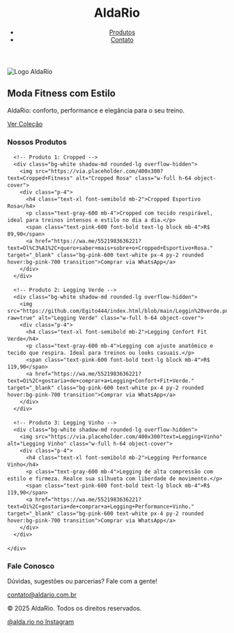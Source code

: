 <!DOCTYPE html>
<html lang="pt-br">
<head>
  <meta charset="UTF-8" />
  <meta name="viewport" content="width=device-width, initial-scale=1.0" />
  <title>AldaRio - Moda Fitness Feminina</title>
  <script src="https://cdn.tailwindcss.com"></script>
</head>
<body class="bg-gray-50 text-gray-800">

  <!-- Cabeçalho -->
  <header class="bg-pink-600 text-white p-6">
    <div class="max-w-7xl mx-auto flex justify-between items-center">
      <h1 class="text-2xl font-bold">AldaRio</h1>
      <nav>
        <ul class="flex gap-6 text-lg">
          <li><a href="#produtos" class="hover:underline">Produtos</a></li>
          <li><a href="#contato" class="hover:underline">Contato</a></li>
        </ul>
      </nav>
    </div>
  </header>

  <!-- Banner com logo -->
  <section class="bg-gray-900 text-white text-center py-16">
    <div class="flex flex-col items-center justify-center">
      <img src="https://chat.openai.com/mnt/data/alda-logo-2ef889cc.png" alt="Logo AldaRio" class="w-32 h-32 mb-6 rounded-full">
      <h2 class="text-4xl font-bold mb-4">Moda Fitness com Estilo</h2>
      <p class="text-lg text-gray-300 mb-6">AldaRio: conforto, performance e elegância para o seu treino.</p>
      <a href="#produtos" class="bg-white text-gray-900 px-6 py-3 rounded-full text-lg font-semibold hover:bg-gray-200 transition">Ver Coleção</a>
    </div>
  </section>

  <!-- Produtos -->
  <section id="produtos" class="max-w-7xl mx-auto py-16 px-4">
    <h3 class="text-3xl font-bold text-center mb-12">Nossos Produtos</h3>
    <div class="grid md:grid-cols-3 gap-8">
      
      <!-- Produto 1: Cropped -->
      <div class="bg-white shadow-md rounded-lg overflow-hidden">
        <img src="https://via.placeholder.com/400x300?text=Cropped+Fitness" alt="Cropped Rosa" class="w-full h-64 object-cover">
        <div class="p-4">
          <h4 class="text-xl font-semibold mb-2">Cropped Esportivo Rosa</h4>
          <p class="text-gray-600 mb-4">Cropped com tecido respirável, ideal para treinos intensos e estilo no dia a dia.</p>
          <span class="text-pink-600 font-bold text-lg block mb-4">R$ 89,90</span>
          <a href="https://wa.me/5521983636221?text=Ol%C3%A1%2C+quero+saber+mais+sobre+o+Cropped+Esportivo+Rosa." target="_blank" class="bg-pink-600 text-white px-4 py-2 rounded hover:bg-pink-700 transition">Comprar via WhatsApp</a>
        </div>
      </div>

      <!-- Produto 2: Legging Verde -->
      <div class="bg-white shadow-md rounded-lg overflow-hidden">
        <img src="https://github.com/Egito444/index.html/blob/main/Leggin%20verde.png?raw=true" alt="Legging Verde" class="w-full h-64 object-cover">
        <div class="p-4">
          <h4 class="text-xl font-semibold mb-2">Legging Confort Fit Verde</h4>
          <p class="text-gray-600 mb-4">Legging com ajuste anatômico e tecido que respira. Ideal para treinos ou looks casuais.</p>
          <span class="text-pink-600 font-bold text-lg block mb-4">R$ 119,90</span>
          <a href="https://wa.me/5521983636221?text=Oi%2C+gostaria+de+comprar+a+Legging+Confort+Fit+Verde." target="_blank" class="bg-pink-600 text-white px-4 py-2 rounded hover:bg-pink-700 transition">Comprar via WhatsApp</a>
        </div>
      </div>

      <!-- Produto 3: Legging Vinho -->
      <div class="bg-white shadow-md rounded-lg overflow-hidden">
        <img src="https://via.placeholder.com/400x300?text=Legging+Vinho" alt="Legging Vinho" class="w-full h-64 object-cover">
        <div class="p-4">
          <h4 class="text-xl font-semibold mb-2">Legging Performance Vinho</h4>
          <p class="text-gray-600 mb-4">Legging de alta compressão com estilo e firmeza. Realce sua silhueta com liberdade de movimento.</p>
          <span class="text-pink-600 font-bold text-lg block mb-4">R$ 119,90</span>
          <a href="https://wa.me/5521983636221?text=Oi%2C+gostaria+de+comprar+a+Legging+Performance+Vinho." target="_blank" class="bg-pink-600 text-white px-4 py-2 rounded hover:bg-pink-700 transition">Comprar via WhatsApp</a>
        </div>
      </div>

    </div>
  </section>

  <!-- Contato -->
  <section id="contato" class="bg-pink-50 py-16 px-4 text-center">
    <h3 class="text-3xl font-bold mb-6">Fale Conosco</h3>
    <p class="mb-4 text-gray-700">Dúvidas, sugestões ou parcerias? Fale com a gente!</p>
    <a href="mailto:contato@aldario.com.br" class="text-pink-600 underline text-lg">contato@aldario.com.br</a>
  </section>

  <!-- Rodapé -->
  <footer class="bg-pink-600 text-white text-center py-6">
    <p class="mb-2">&copy; 2025 AldaRio. Todos os direitos reservados.</p>
    <a href="https://www.instagram.com/alda.rio/" target="_blank" class="underline hover:text-pink-200">@alda.rio no Instagram</a>
  </footer>

</body>
</html>
